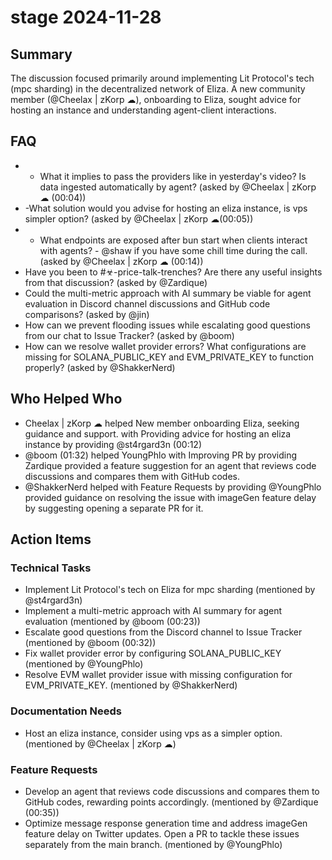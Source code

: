 # stage 2024-11-28

## Summary

The discussion focused primarily around implementing Lit Protocol's tech (mpc sharding) in the decentralized network of Eliza. A new community member (@Cheelax | zKorp ☁), onboarding to Eliza, sought advice for hosting an instance and understanding agent-client interactions.

## FAQ

-   - What it implies to pass the providers like in yesterday's video? Is data ingested automatically by agent? (asked by @Cheelax | zKorp ☁ (00:04))
- -What solution would you advise for hosting an eliza instance, is vps simpler option? (asked by @Cheelax | zKorp ☁(00:05))
-   - What endpoints are exposed after bun start when clients interact with agents? - @shaw if you have some chill time during the call. (asked by @Cheelax | zKorp ☁ (00:14))
- Have you been to #☣-price-talk-trenches? Are there any useful insights from that discussion? (asked by @Zardique)
- Could the multi-metric approach with AI summary be viable for agent evaluation in Discord channel discussions and GitHub code comparisons? (asked by @jin)
- How can we prevent flooding issues while escalating good questions from our chat to Issue Tracker? (asked by @boom)
- How can we resolve wallet provider errors? What configurations are missing for SOLANA_PUBLIC_KEY and EVM_PRIVATE_KEY to function properly? (asked by @ShakkerNerd)

## Who Helped Who

- Cheelax | zKorp ☁ helped New member onboarding Eliza, seeking guidance and support. with Providing advice for hosting an eliza instance by providing @st4rgard3n (00:12)
- @boom (01:32) helped YoungPhlo with Improving PR by providing Zardique provided a feature suggestion for an agent that reviews code discussions and compares them with GitHub codes.
- @ShakkerNerd helped with Feature Requests by providing @YoungPhlo provided guidance on resolving the issue with imageGen feature delay by suggesting opening a separate PR for it.

## Action Items

### Technical Tasks

- Implement Lit Protocol's tech on Eliza for mpc sharding (mentioned by @st4rgard3n)
- Implement a multi-metric approach with AI summary for agent evaluation (mentioned by @boom (00:23))
- Escalate good questions from the Discord channel to Issue Tracker (mentioned by @boom (00:32))
- Fix wallet provider error by configuring SOLANA_PUBLIC_KEY (mentioned by @YoungPhlo)
- Resolve EVM wallet provider issue with missing configuration for EVM_PRIVATE_KEY. (mentioned by @ShakkerNerd)

### Documentation Needs

- Host an eliza instance, consider using vps as a simpler option. (mentioned by @Cheelax | zKorp ☁)

### Feature Requests

- Develop an agent that reviews code discussions and compares them to GitHub codes, rewarding points accordingly. (mentioned by @Zardique (00:35))
- Optimize message response generation time and address imageGen feature delay on Twitter updates. Open a PR to tackle these issues separately from the main branch. (mentioned by @YoungPhlo)
